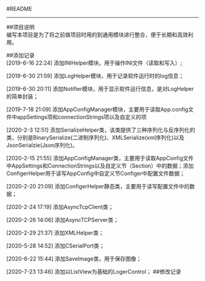 #README  

---
##项目说明  
编写本项目是为了将之前做项目时用的到通用模块进行整合，便于长期和高效利用。

##添加记录  
[2019-6-16 22:24] 添加INIHelper模块，用于操作INI文件（读取和写入）;   

[2019-6-30 21:59] 添加LogHelper模块，用于记录软件运行时的log信息；  


[2019-6-30 20:11] 添加Notifier模块，用于显示软件运行信息，是对LogHelper的简单封装；  

[2019-7-18 21:09] 添加AppConfigManager模块，主要用于读取App.config文件中appSettings项和connectionStrings项以及自定义的项   

[2020-2-3 12:51] 添加SerializeHelper类，该类提供了三种序列化与反序列化的类，分别是BinarySerialize(二进制序列化)、XMLSerialize(xml序列化)以及JsonSerialzie(Json序列化)。 

[2020-2-15 21:55] 添加AppConfigManager类，主要用于读取AppConfig文件中AppSettings和ConnectionStrings以及自定义节（Section）中的数据；添加ConfigerHelper用于读写AppConfig中自定义节Configer中配置文件数据；

[2020-2-20 21:09] 添加ConfigerHelper静态类，主要用于读写配置文件中的数据；

[2020-2-24 17:19] 添加AsyncTcpClient类；

[2020-2-26 14:06] 添加AsyncTCPServer类；

[2020-2-29 21:37] 添加XMLHelper类；  

[2020-5-28 14:52] 添加CSerialPort类；

[2020-6-22 15:44] 添加SaveImage类，用于保存图像；

[2020-7-23 13:46] 添加以ListView为基础的LogerControl；
##修改记录  
